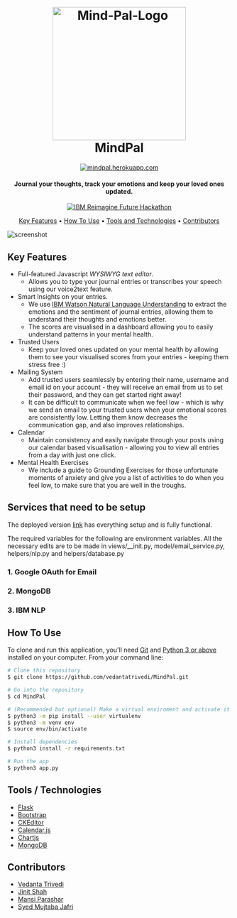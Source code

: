   
<h1 align="center">
  <br>
  <a href="https://mindpal.herokuapp.com/"><img src="https://i.ibb.co/4R22KF4/Mind-Pal-Logo.png" alt="Mind-Pal-Logo" width = "300"></a>
  <br>
  MindPal
</h1>
<p align = "center">
<a href="https://mindpal.herokuapp.com/">
    <img src="https://img.shields.io/badge/-View Live-green.svg"
         alt="mindpal.herokuapp.com">
  </a>
  </p>
<h4 align="center">Journal your thoughts, track your emotions and keep your loved ones updated.</h4>

<p align="center">
  <a href="https://www.hackerearth.com/challenges/hackathon/reimaginefuture-hackathon/">
    <img src="https://img.shields.io/badge/IBM-Reimagine <Future> Hackathon-orange.svg"
         alt="IBM Reimagine Future Hackathon">
  </a>
  
</p>

<p align="center">
  <a href="#key-features">Key Features</a> •
  <a href="#how-to-use">How To Use</a> •
  <a href="#tools--technologies">Tools and Technologies</a> •
  <a href="#Contributors">Contributors</a> 
</p>

![screenshot](https://i.ibb.co/rZQKYP4/MindPal.gif)

## Key Features

* Full-featured Javascript _WYSIWYG text editor_.
  - Allows you to type your journal entries or transcribes your speech using our voice2text feature.
* Smart Insights on your entries.
	* We use [IBM Watson Natural Language Understanding](https://www.ibm.com/in-en/cloud/watson-natural-language-understanding) to extract the emotions and the sentiment of journal entries, allowing them to understand their thoughts and emotions better.
	* The scores are visualised in a dashboard allowing you to easily understand patterns in your mental health.
* Trusted Users
  - Keep your loved ones updated on your mental health by allowing them to see your visualised scores from your entries - keeping them stress free :)
* Mailing System
	* Add trusted users seamlessly by entering their name, username and email id on your account - they will receive an email from us to set their password, and they can get started right away!
	* It can be difficult to communicate when we feel low - which is why we send an email to your trusted users when your emotional scores are consistently low. Letting them know decreases the communication gap, and also improves relationships.
* Calendar 
	* Maintain consistency and easily navigate through your posts using our calendar based visualisation - allowing you to view all entries from a day with just one click.
* Mental Health Exercises
	* We include a guide to Grounding Exercises for those unfortunate moments of anxiety and give you a list of activities to do when you feel low, to make sure that you are well in the troughs.

## Services that need to be setup
The deployed version <a href="https://mindpal.herokuapp.com/">link</a> has everything setup and is fully functional. 

The required variables for the following are environment variables. All the necessary edits are to be made in views/__init.py, model/email_service.py, helpers/nlp.py and helpers/database.py
### 1. Google OAuth for Email

### 2. MongoDB

### 3. IBM NLP

## How To Use

To clone and run this application, you'll need [Git](https://git-scm.com) and [Python 3 or above](https://www.python.org/downloads/) installed on your computer. From your command line:

```bash
# Clone this repository
$ git clone https://github.com/vedantatrivedi/MindPal.git

# Go into the repository
$ cd MindPal

# (Recommended but optional) Make a virtual enviroment and activate it
$ python3 -m pip install --user virtualenv 
$ python3 -m venv env
$ source env/bin/activate

# Install dependencies
$ python3 install -r requirements.txt

# Run the app
$ python3 app.py
```
## Tools / Technologies


- [Flask](https://flask.palletsprojects.com/en/2.0.x/)
- [Bootstrap](https://getbootstrap.com/)
- [CKEditor](https://ckeditor.com/)
- [Calendar.js](https://fullcalendar.io/)
-  [Chartjs](https://www.chartjs.org/)
- [MongoDB](https://www.mongodb.com/)


## Contributors

- [Vedanta Trivedi](https://github.com/vedantatrivedi) 
- [Jinit Shah](https://github.com/jinit24) 
- [Mansi Parashar](https://github.com/mansiparashar00)
- [Syed Mujtaba Jafri](https://github.com/mujtaba1747)

